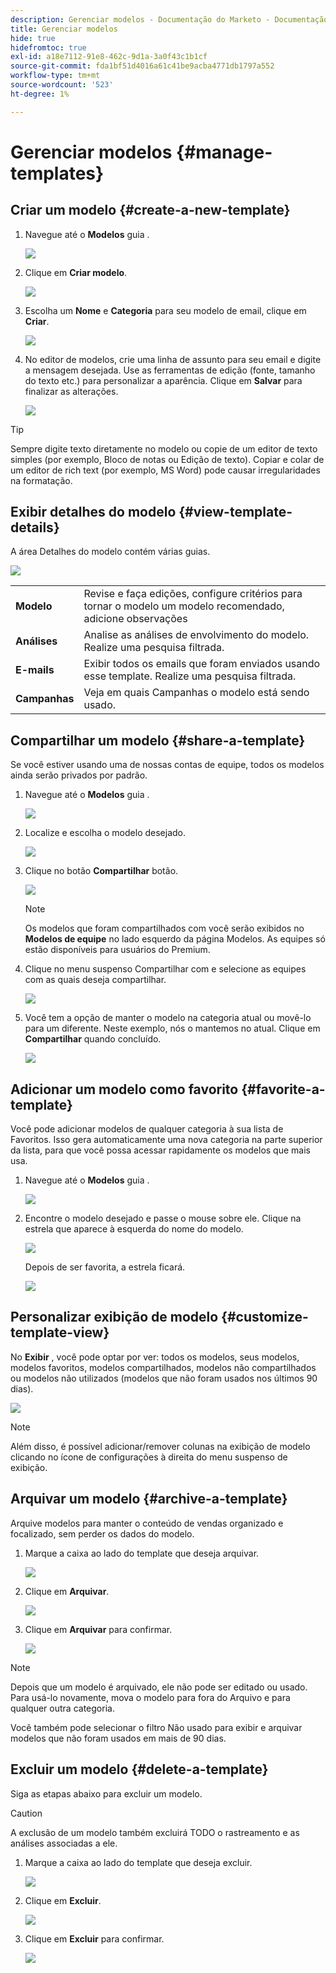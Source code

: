 ```yaml
---
description: Gerenciar modelos - Documentação do Marketo - Documentação do produto
title: Gerenciar modelos
hide: true
hidefromtoc: true
exl-id: a18e7112-91e8-462c-9d1a-3a0f43c1b1cf
source-git-commit: fda1bf51d4016a61c41be9acba4771db1797a552
workflow-type: tm+mt
source-wordcount: '523'
ht-degree: 1%

---
```


# Gerenciar modelos {#manage-templates}

## Criar um modelo {#create-a-new-template}

1. Navegue até o **Modelos** guia .

   ![](assets/manage-templates-1.png)

1. Clique em **Criar modelo**.

   ![](assets/manage-templates-2.png)

1. Escolha um **Nome** e **Categoria** para seu modelo de email, clique em **Criar**.

   ![](assets/manage-templates-3.png)

1. No editor de modelos, crie uma linha de assunto para seu email e digite a mensagem desejada. Use as ferramentas de edição (fonte, tamanho do texto etc.) para personalizar a aparência. Clique em **Salvar** para finalizar as alterações.

   ![](assets/manage-templates-4.png)

>[!TIP]
>
>Sempre digite texto diretamente no modelo ou copie de um editor de texto simples (por exemplo, Bloco de notas ou Edição de texto). Copiar e colar de um editor de rich text (por exemplo, MS Word) pode causar irregularidades na formatação.

## Exibir detalhes do modelo {#view-template-details}

A área Detalhes do modelo contém várias guias.

![](assets/manage-templates-4a.png)

<table>
 <tr>
  <td><strong>Modelo</strong></td>
  <td>Revise e faça edições, configure critérios para tornar o modelo um modelo recomendado, adicione observações</td>
 </tr>
 <tr>
  <td><strong>Análises</strong></td>
  <td>Analise as análises de envolvimento do modelo. Realize uma pesquisa filtrada.</td>
 </tr>
 <tr>
  <td><strong>E-mails</strong></td>
  <td>Exibir todos os emails que foram enviados usando esse template. Realize uma pesquisa filtrada.</td>
 </tr>
 <tr>
  <td><strong>Campanhas</strong></td>
  <td>Veja em quais Campanhas o modelo está sendo usado.</td>
 </tr>
</table>

## Compartilhar um modelo {#share-a-template}

Se você estiver usando uma de nossas contas de equipe, todos os modelos ainda serão privados por padrão.

1. Navegue até o **Modelos** guia .

   ![](assets/manage-templates-5.png)

1. Localize e escolha o modelo desejado.

   ![](assets/manage-templates-6.png)

1. Clique no botão **Compartilhar** botão.

   ![](assets/manage-templates-7.png)

   >[!NOTE]
   >
   >Os modelos que foram compartilhados com você serão exibidos no **Modelos de equipe** no lado esquerdo da página Modelos. As equipes só estão disponíveis para usuários do Premium.

1. Clique no menu suspenso Compartilhar com e selecione as equipes com as quais deseja compartilhar.

   ![](assets/manage-templates-8.png)

1. Você tem a opção de manter o modelo na categoria atual ou movê-lo para um diferente. Neste exemplo, nós o mantemos no atual. Clique em **Compartilhar** quando concluído.

   ![](assets/manage-templates-9.png)

## Adicionar um modelo como favorito {#favorite-a-template}

Você pode adicionar modelos de qualquer categoria à sua lista de Favoritos. Isso gera automaticamente uma nova categoria na parte superior da lista, para que você possa acessar rapidamente os modelos que mais usa.

1. Navegue até o **Modelos** guia .

   ![](assets/manage-templates-10.png)

1. Encontre o modelo desejado e passe o mouse sobre ele. Clique na estrela que aparece à esquerda do nome do modelo.

   ![](assets/manage-templates-11.png)

   Depois de ser favorita, a estrela ficará.

   ![](assets/manage-templates-12.png)

## Personalizar exibição de modelo {#customize-template-view}

No **Exibir** , você pode optar por ver: todos os modelos, seus modelos, modelos favoritos, modelos compartilhados, modelos não compartilhados ou modelos não utilizados (modelos que não foram usados nos últimos 90 dias).

![](assets/manage-templates-13.png)

>[!NOTE]
>
>Além disso, é possível adicionar/remover colunas na exibição de modelo clicando no ícone de configurações à direita do menu suspenso de exibição.

## Arquivar um modelo {#archive-a-template}

Arquive modelos para manter o conteúdo de vendas organizado e focalizado, sem perder os dados do modelo.

1. Marque a caixa ao lado do template que deseja arquivar.

   ![](assets/manage-templates-14.png)

1. Clique em **Arquivar**.

   ![](assets/manage-templates-15.png)

1. Clique em **Arquivar** para confirmar.

   ![](assets/manage-templates-16.png)

>[!NOTE]
>
>Depois que um modelo é arquivado, ele não pode ser editado ou usado. Para usá-lo novamente, mova o modelo para fora do Arquivo e para qualquer outra categoria.

Você também pode selecionar o filtro Não usado para exibir e arquivar modelos que não foram usados em mais de 90 dias.

## Excluir um modelo {#delete-a-template}

Siga as etapas abaixo para excluir um modelo.

>[!CAUTION]
>
>A exclusão de um modelo também excluirá TODO o rastreamento e as análises associadas a ele.

1. Marque a caixa ao lado do template que deseja excluir.

   ![](assets/manage-templates-17.png)

1. Clique em **Excluir**.

   ![](assets/manage-templates-18.png)

1. Clique em **Excluir** para confirmar.

   ![](assets/manage-templates-19.png)
